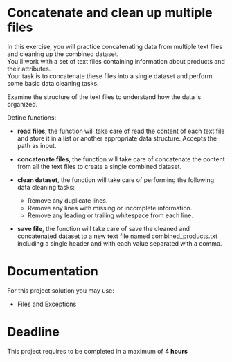 # Concatenate and clean up multiple files

In this exercise, you will practice concatenating data from multiple text files and cleaning up the combined dataset.   
You'll work with a set of text files containing information about products and their attributes.   
Your task is to concatenate these files into a single dataset and perform some basic data cleaning tasks.

Examine the structure of the text files to understand how the data is organized.

Define functions:
- **read files**, the function will take care of read the content of each text file and store it in a 
    list or another appropriate data structure. Accepts the path as input.


- **concatenate files**, the function will take care of concatenate the content from all the text files 
    to create a single combined dataset.


- **clean dataset**, the function will take care of performing the following data cleaning tasks:
    - Remove any duplicate lines.
    - Remove any lines with missing or incomplete information.
    - Remove any leading or trailing whitespace from each line.


- **save file**, the function will take care of save the cleaned and concatenated dataset to a new text file
    named combined_products.txt including a single header and with each value separated with a comma. 


# Documentation

For this project solution you may use:

- Files and Exceptions

# Deadline

This project requires to be completed in a maximum of **4 hours**
